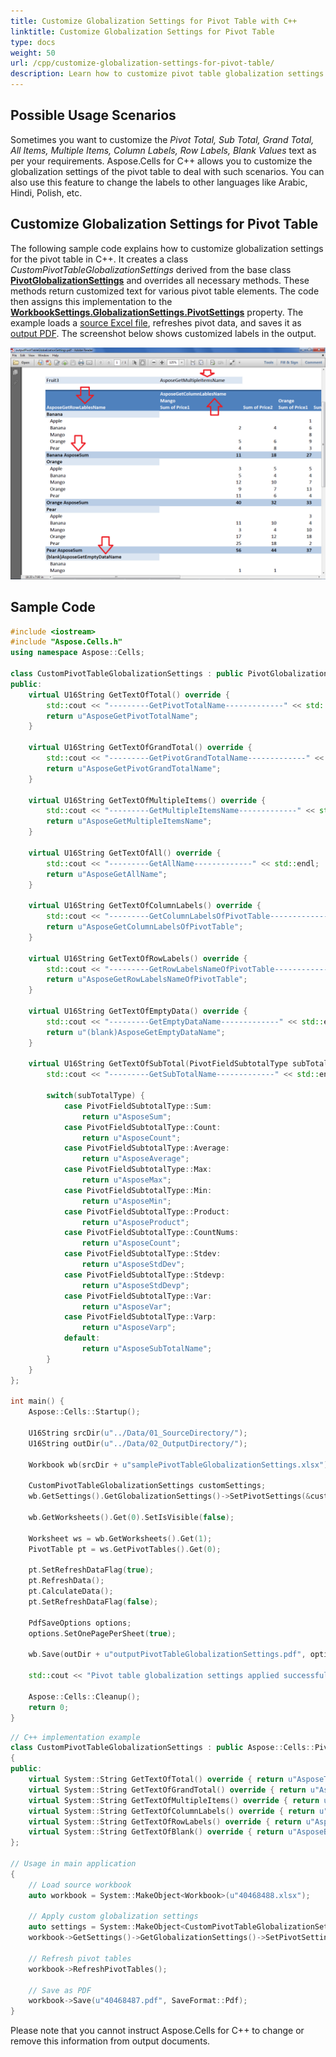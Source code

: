 ```yaml
---
title: Customize Globalization Settings for Pivot Table with C++
linktitle: Customize Globalization Settings for Pivot Table
type: docs
weight: 50
url: /cpp/customize-globalization-settings-for-pivot-table/
description: Learn how to customize pivot table globalization settings using Aspose.Cells for C++.
---
```


## **Possible Usage Scenarios**

Sometimes you want to customize the *Pivot Total, Sub Total, Grand Total, All Items, Multiple Items, Column Labels, Row Labels, Blank Values* text as per your requirements. Aspose.Cells for C++ allows you to customize the globalization settings of the pivot table to deal with such scenarios. You can also use this feature to change the labels to other languages like Arabic, Hindi, Polish, etc.

## **Customize Globalization Settings for Pivot Table**

The following sample code explains how to customize globalization settings for the pivot table in C++. It creates a class *CustomPivotTableGlobalizationSettings* derived from the base class [**PivotGlobalizationSettings**](https://reference.aspose.com/cells/cpp/aspose.cells.settings/pivotglobalizationsettings/) and overrides all necessary methods. These methods return customized text for various pivot table elements. The code then assigns this implementation to the [**WorkbookSettings.GlobalizationSettings.PivotSettings**](https://reference.aspose.com/cells/cpp/aspose.cells/globalizationsettings/pivotsettings/) property. The example loads a [source Excel file](40468488.xlsx), refreshes pivot data, and saves it as [output PDF](40468487.pdf). The screenshot below shows customized labels in the output.

![todo:image_alt_text](customize-globalization-settings-for-pivot-table_1.png)

## **Sample Code**

```c++
#include <iostream>
#include "Aspose.Cells.h"
using namespace Aspose::Cells;

class CustomPivotTableGlobalizationSettings : public PivotGlobalizationSettings {
public:
    virtual U16String GetTextOfTotal() override {
        std::cout << "---------GetPivotTotalName-------------" << std::endl;
        return u"AsposeGetPivotTotalName";
    }

    virtual U16String GetTextOfGrandTotal() override {
        std::cout << "---------GetPivotGrandTotalName-------------" << std::endl;
        return u"AsposeGetPivotGrandTotalName";
    }

    virtual U16String GetTextOfMultipleItems() override {
        std::cout << "---------GetMultipleItemsName-------------" << std::endl;
        return u"AsposeGetMultipleItemsName";
    }

    virtual U16String GetTextOfAll() override {
        std::cout << "---------GetAllName-------------" << std::endl;
        return u"AsposeGetAllName";
    }

    virtual U16String GetTextOfColumnLabels() override {
        std::cout << "---------GetColumnLabelsOfPivotTable-------------" << std::endl;
        return u"AsposeGetColumnLabelsOfPivotTable";
    }

    virtual U16String GetTextOfRowLabels() override {
        std::cout << "---------GetRowLabelsNameOfPivotTable-------------" << std::endl;
        return u"AsposeGetRowLabelsNameOfPivotTable";
    }

    virtual U16String GetTextOfEmptyData() override {
        std::cout << "---------GetEmptyDataName-------------" << std::endl;
        return u"(blank)AsposeGetEmptyDataName";
    }

    virtual U16String GetTextOfSubTotal(PivotFieldSubtotalType subTotalType) override {
        std::cout << "---------GetSubTotalName-------------" << std::endl;

        switch(subTotalType) {
            case PivotFieldSubtotalType::Sum:
                return u"AsposeSum";
            case PivotFieldSubtotalType::Count:
                return u"AsposeCount";
            case PivotFieldSubtotalType::Average:
                return u"AsposeAverage";
            case PivotFieldSubtotalType::Max:
                return u"AsposeMax";
            case PivotFieldSubtotalType::Min:
                return u"AsposeMin";
            case PivotFieldSubtotalType::Product:
                return u"AsposeProduct";
            case PivotFieldSubtotalType::CountNums:
                return u"AsposeCount";
            case PivotFieldSubtotalType::Stdev:
                return u"AsposeStdDev";
            case PivotFieldSubtotalType::Stdevp:
                return u"AsposeStdDevp";
            case PivotFieldSubtotalType::Var:
                return u"AsposeVar";
            case PivotFieldSubtotalType::Varp:
                return u"AsposeVarp";
            default:
                return u"AsposeSubTotalName";
        }
    }
};

int main() {
    Aspose::Cells::Startup();
    
    U16String srcDir(u"../Data/01_SourceDirectory/");
    U16String outDir(u"../Data/02_OutputDirectory/");
    
    Workbook wb(srcDir + u"samplePivotTableGlobalizationSettings.xlsx");
    
    CustomPivotTableGlobalizationSettings customSettings;
    wb.GetSettings().GetGlobalizationSettings()->SetPivotSettings(&customSettings);
    
    wb.GetWorksheets().Get(0).SetIsVisible(false);
    
    Worksheet ws = wb.GetWorksheets().Get(1);
    PivotTable pt = ws.GetPivotTables().Get(0);
    
    pt.SetRefreshDataFlag(true);
    pt.RefreshData();
    pt.CalculateData();
    pt.SetRefreshDataFlag(false);
    
    PdfSaveOptions options;
    options.SetOnePagePerSheet(true);
    
    wb.Save(outDir + u"outputPivotTableGlobalizationSettings.pdf", options);
    
    std::cout << "Pivot table globalization settings applied successfully." << std::endl;
    
    Aspose::Cells::Cleanup();
    return 0;
}
```

```cpp
// C++ implementation example
class CustomPivotTableGlobalizationSettings : public Aspose::Cells::PivotGlobalizationSettings
{
public:
    virtual System::String GetTextOfTotal() override { return u"AsposeTotal"; }
    virtual System::String GetTextOfGrandTotal() override { return u"AsposeGrandTotal"; }
    virtual System::String GetTextOfMultipleItems() override { return u"AsposeMultipleItems"; }
    virtual System::String GetTextOfColumnLabels() override { return u"AsposeColumnLabels"; }
    virtual System::String GetTextOfRowLabels() override { return u"AsposeRowLabels"; }
    virtual System::String GetTextOfBlank() override { return u"AsposeBlank"; }
};

// Usage in main application
{
    // Load source workbook
    auto workbook = System::MakeObject<Workbook>(u"40468488.xlsx");
    
    // Apply custom globalization settings
    auto settings = System::MakeObject<CustomPivotTableGlobalizationSettings>();
    workbook->GetSettings()->GetGlobalizationSettings()->SetPivotSettings(settings);
    
    // Refresh pivot tables
    workbook->RefreshPivotTables();
    
    // Save as PDF
    workbook->Save(u"40468487.pdf", SaveFormat::Pdf);
}
```

Please note that you cannot instruct Aspose.Cells for C++ to change or remove this information from output documents.
